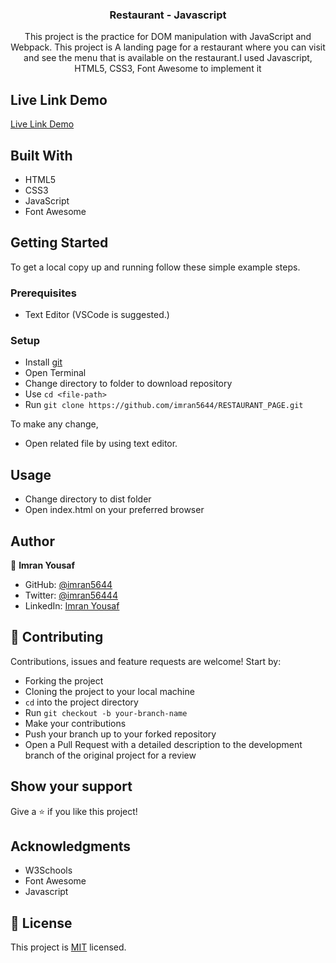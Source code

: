 <h3 align="center">Restaurant - Javascript</h3>

<p align="center">This project is the practice for DOM manipulation with JavaScript and Webpack. This project is A landing page for a restaurant where you can visit and see the menu that is available on the restaurant.I used Javascript, HTML5, CSS3, Font Awesome to implement it</p>


## Live Link Demo

[Live Link Demo]()

## Built With

- HTML5
- CSS3
- JavaScript
- Font Awesome


## Getting Started

To get a local copy up and running follow these simple example steps.

### Prerequisites

- Text Editor (VSCode is suggested.)


### Setup

- Install [git](https://git-scm.com/downloads)
- Open Terminal
- Change directory to folder to download repository
- Use `cd <file-path>`
- Run `git clone https://github.com/imran5644/RESTAURANT_PAGE.git`



To make any change,

- Open related file by using text editor.

## Usage

  - Change directory to dist folder
  - Open index.html on your preferred browser

## Author

👤  **Imran Yousaf**

- GitHub: [@imran5644](https://github.com/imran5644)
- Twitter: [@imran56444](https://twitter.com/imran56444)
- LinkedIn: [Imran Yousaf](https://www.linkedin.com/in/imran-yousaf5644/) 
## 🤝 Contributing

Contributions, issues and feature requests are welcome! Start by:

- Forking the project
- Cloning the project to your local machine
- `cd` into the project directory
- Run `git checkout -b your-branch-name`
- Make your contributions
- Push your branch up to your forked repository
- Open a Pull Request with a detailed description to the development branch of the original project for a review


## Show your support

Give a ⭐️ if you like this project!

## Acknowledgments

- W3Schools
- Font Awesome
- Javascript

## 📝 License

This project is [MIT](LICENSE) licensed.
